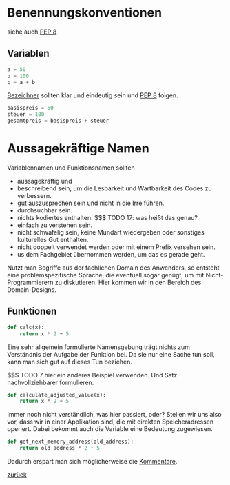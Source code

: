 # Benennungskonventionen

siehe auch [PEP 8](https://peps.python.org/pep-0008/) 

## Variablen

```python
a = 50
b = 100
c = a + b
```

[Bezeichner](Conventions.md) sollten klar und eindeutig sein und [PEP 8](https://peps.python.org/pep-0008/#prescriptive-naming-conventions) folgen.

```python
basispreis = 50
steuer = 100
gesamtpreis = basispreis + steuer
```
# Aussagekräftige Namen

Variablennamen und Funktionsnamen sollten

- aussagekräftig und
- beschreibend sein, um die Lesbarkeit und Wartbarkeit des Codes zu verbessern.
- gut auszusprechen sein und nicht in die Irre führen.
- durchsuchbar sein.
- nichts kodiertes enthalten. $$$ TODO 17: was heißt das genau?
- einfach zu verstehen sein.
- nicht schwafelig sein, keine Mundart wiedergeben oder sonstiges kulturelles Gut enthalten.
- nicht doppelt verwendet werden oder mit einem Prefix versehen sein.
- us dem Fachgebiet übernommen werden, um das es gerade geht.

Nutzt man Begriffe aus der fachlichen Domain des Anwenders, so entsteht eine problemspezifische Sprache, die eventuell
sogar genügt, um mit Nicht-Programmierern zu diskutieren.
Hier kommen wir in den Bereich des Domain-Designs.

## Funktionen

```python
def calc(x):
    return x * 2 + 5
```

Eine sehr allgemein formulierte Namensgebung trägt nichts zum Verständnis der Aufgabe der Funktion bei. Da sie nur eine
Sache tun soll, kann man sich gut auf dieses Tun beziehen.

$$$ TODO 7 hier ein anderes Beispiel verwenden. Und Satz nachvollziehbarer formulieren.

```python
def calculate_adjusted_value(x):
    return x * 2 + 5
```

Immer noch nicht verständlich, was hier passiert, oder?
Stellen wir uns also vor, dass wir in einer Applikation sind, die mit direkten Speicheradressen operiert.
Dabei bekommt auch die Variable eine Bedeutung zugewiesen.

```python
def get_next_memory_address(old_address):
    return old_address * 2 + 5
```

Dadurch erspart man sich möglicherweise die [Kommentare](../Kommentare).

[zurück](../TheGoodPractices) 

